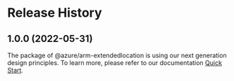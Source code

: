 # Release History
    
## 1.0.0 (2022-05-31)

The package of @azure/arm-extendedlocation is using our next generation design principles. To learn more, please refer to our documentation [Quick Start](https://aka.ms/js-track2-quickstart).
